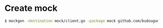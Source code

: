# Create mock

```bash
$ mockgen -destination mock/client.go -package mock github.com/budougumi0617/til/go/gomock Client,Foo
```
